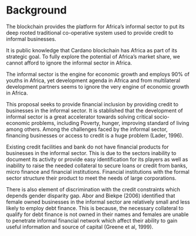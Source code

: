 # Background

The blockchain provides the platform for Africa’s informal sector to put its deep rooted traditional co-operative system used to provide credit to informal businesses. 

It is public knowledge that Cardano blockchain has Africa as part of its strategic goal. To fully explore the potential of Africa’s market share, we cannot afford to ignore the informal sector in Africa. 

The informal sector is the engine for economic growth and employs 90% of youths in Africa, yet development agenda in Africa and from multilateral development partners seems to ignore the very engine of economic growth in Africa. 

This proposal seeks to provide financial inclusion by providing credit to businesses in the informal sector. It is stablished that the development of informal sector is a great accelerator towards solving critical socio-economic problems, including Poverty, hunger, improving standard of living among others. Among the challenges faced by the informal sector, financing businesses or access to credit is a huge problem (Lader, 1996). 

Existing credit facilities and bank do not have financial products for businesses in the informal sector. This is due to the sectors inability to document its activity or provide easy identification for its players as well as inability to raise the needed collateral to secure loans or credit from banks, micro finance and financial institutions. Financial institutions with the formal sector structure their product to meet the needs of large corporations. 

There is also element of discrimination with the credit constraints which depends gender disparity gap. Abor and Biekpe (2006) identified that female owned businesses in the informal sector are relatively small and less likely to employ debt finance. This is because, the necessary collateral to qualify for debt finance is not owned in their names and females are unable to penetrate informal financial network which affect their ability to gain useful information and source of capital (Greene et al, 1999). 